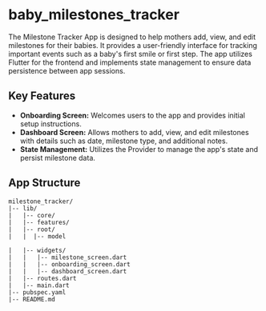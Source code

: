 # baby_milestones_tracker

The Milestone Tracker App is designed to help mothers add, view, and edit milestones for their babies. 
It provides a user-friendly interface for tracking important events such as a baby's first smile or first step.
The app utilizes Flutter for the frontend and implements state management to ensure data persistence between app sessions.

## Key Features

- **Onboarding Screen:** Welcomes users to the app and provides initial setup instructions.
- **Dashboard Screen:** Allows mothers to add, view, and edit milestones with details such as date, milestone type, and additional notes.
- **State Management:** Utilizes the Provider to manage the app's state and persist milestone data.

## App Structure

```plaintext
milestone_tracker/
|-- lib/
|   |-- core/
|   |-- features/
|   |-- root/
|   |  |-- model

|   |-- widgets/
|   |   |-- milestone_screen.dart
|   |   |-- onboarding_screen.dart
|   |   |-- dashboard_screen.dart
|   |-- routes.dart
|   |-- main.dart
|-- pubspec.yaml
|-- README.md
